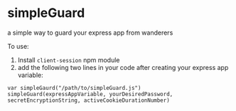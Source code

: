 # simpleGuard
a simple way to guard your express app from wanderers


To use:

1. Install `client-session` npm module
1. add the following two lines in your code after creating your express app variable:

`var simpleGaurd("/path/to/simpleGuard.js")`
`simpleGuard(expressAppVariable, yourDesiredPassword, secretEncryptionString, activeCookieDurationNumber)`

